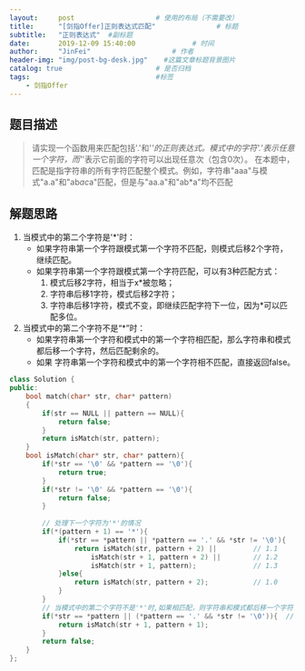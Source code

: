 ```yaml
---
layout:     post                    # 使用的布局（不需要改） 
title:      "[剑指Offer]正则表达式匹配"               # 标题  
subtitle:   "正则表达式"  #副标题 
date:       2019-12-09 15:40:00              # 时间 
author:     "JinFei"                    # 作者 
header-img: "img/post-bg-desk.jpg"    #这篇文章标题背景图片 
catalog: true                       # 是否归档 
tags:                               #标签     
    - 剑指Offer 
---
```


## 题目描述
> 请实现一个函数用来匹配包括'.'和'*'的正则表达式。模式中的字符'.'表示任意一个字符，而'*'表示它前面的字符可以出现任意次（包含0次）。 在本题中，匹配是指字符串的所有字符匹配整个模式。例如，字符串"aaa"与模式"a.a"和"ab*ac*a"匹配，但是与"aa.a"和"ab*a"均不匹配

## 解题思路

1. 当模式中的第二个字符是'*'时：
    - 如果字符串第一个字符跟模式第一个字符不匹配，则模式后移2个字符，继续匹配。
    - 如果字符串第一个字符跟模式第一个字符匹配，可以有3种匹配方式：
        1. 模式后移2字符，相当于x*被忽略；
        2. 字符串后移1字符，模式后移2字符；
        3. 字符串后移1字符，模式不变，即继续匹配字符下一位，因为*可以匹配多位。
2. 当模式中的第二个字符不是“*”时：
    - 如果字符串第一个字符和模式中的第一个字符相匹配，那么字符串和模式都后移一个字符，然后匹配剩余的。
    - 如果 字符串第一个字符和模式中的第一个字符相不匹配，直接返回false。

```C++
class Solution {
public:
    bool match(char* str, char* pattern)
    {
        if(str == NULL || pattern == NULL){
            return false;
        }
        return isMatch(str, pattern);
    }
    bool isMatch(char* str, char* pattern){
        if(*str == '\0' && *pattern == '\0'){
            return true;
        }
        if(*str != '\0' && *pattern == '\0'){
            return false;
        }
        
        // 处理下一个字符为'*'的情况
        if(*(pattern + 1) == '*'){
            if(*str == *pattern || *pattern == '.' && *str != '\0'){
                return isMatch(str, pattern + 2) ||         // 1.1
                    isMatch(str + 1, pattern + 2) ||        // 1.2
                    isMatch(str + 1, pattern);              // 1.3
            }else{
                return isMatch(str, pattern + 2);           // 1.0
            }
        }
        // 当模式中的第二个字符不是'*'时,如果相匹配，则字符串和模式都后移一个字符
        if(*str == *pattern || (*pattern == '.' && *str != '\0')){  // 2
            return isMatch(str + 1, pattern + 1);
        }
        return false;
    }
};
```

  